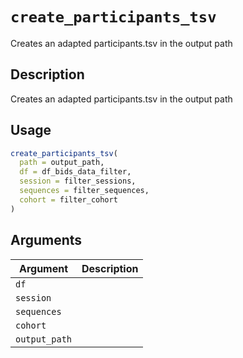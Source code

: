 # `create_participants_tsv`

Creates an adapted participants.tsv in the output path


## Description

Creates an adapted participants.tsv in the output path


## Usage

```r
create_participants_tsv(
  path = output_path,
  df = df_bids_data_filter,
  session = filter_sessions,
  sequences = filter_sequences,
  cohort = filter_cohort
)
```


## Arguments

Argument      |Description
------------- |----------------
`df`     |     
`session`     |     
`sequences`     |     
`cohort`     |     
`output_path`     |     


